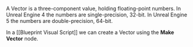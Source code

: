 A Vector is a three-component value, holding floating-point numbers.
In Unreal Engine 4 the numbers are single-precision, 32-bit.
In Unreal Engine 5 the numbers are double-precision, 64-bit.

In a [[Blueprint Visual Script]] we can create a Vector using the **Make Vector** node.
